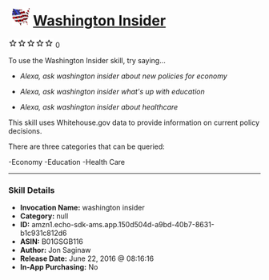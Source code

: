 # &nbsp;<img src="skill_icon" alt="Washington Insider icon" width="36"> [Washington Insider](http://alexa.amazon.com/#skills/amzn1.echo-sdk-ams.app.150d504d-a9bd-40b7-8631-b1c931c812d6)
![0 stars](../../images/ic_star_border_black_18dp_1x.png)![0 stars](../../images/ic_star_border_black_18dp_1x.png)![0 stars](../../images/ic_star_border_black_18dp_1x.png)![0 stars](../../images/ic_star_border_black_18dp_1x.png)![0 stars](../../images/ic_star_border_black_18dp_1x.png) 0

To use the Washington Insider skill, try saying...

* *Alexa, ask washington insider about new policies for economy*

* *Alexa, ask washington insider what's up with education*

* *Alexa, ask washington insider about healthcare*

This skill uses Whitehouse.gov data to provide information on current policy decisions.  

There are three categories that can be queried:

-Economy
-Education
-Health Care

***

### Skill Details

* **Invocation Name:** washington insider
* **Category:** null
* **ID:** amzn1.echo-sdk-ams.app.150d504d-a9bd-40b7-8631-b1c931c812d6
* **ASIN:** B01GSGB116
* **Author:** Jon Saginaw
* **Release Date:** June 22, 2016 @ 08:16:16
* **In-App Purchasing:** No
